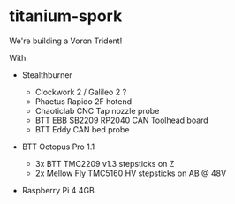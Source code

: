 # titanium-spork

We're building a Voron Trident!

With:

- Stealthburner

  - Clockwork 2 / Galileo 2 ?
  - Phaetus Rapido 2F hotend
  - Chaoticlab CNC Tap nozzle probe
  - BTT EBB SB2209 RP2040 CAN Toolhead board
  - BTT Eddy CAN bed probe

- BTT Octopus Pro 1.1

  - 3x BTT TMC2209 v1.3 stepsticks on Z
  - 2x Mellow Fly TMC5160 HV stepsticks on AB @ 48V

- Raspberry Pi 4 4GB
